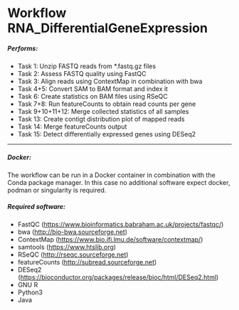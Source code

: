 Workflow RNA_DifferentialGeneExpression
==================================

##### Performs:
* Task 1: Unzip FASTQ reads from *.fastq.gz files
* Task 2: Assess FASTQ quality using FastQC
* Task 3: Align reads using ContextMap in combination with bwa
* Task 4+5: Convert SAM to BAM format and index it
* Task 6: Create statistics on BAM files using RSeQC
* Task 7+8: Run featureCounts to obtain read counts per gene
* Task 9+10+11+12: Merge collected statistics of all samples
* Task 13: Create contigt distribution plot of mapped reads
* Task 14: Merge featureCounts output
* Task 15: Detect differentially expressed genes using DESeq2
---




##### Docker:
The workflow can be run in a Docker container in combination with the Conda package manager.
In this case no additional software expect docker, podman or singularity is required.

##### Required software:
* FastQC (https://www.bioinformatics.babraham.ac.uk/projects/fastqc/)
* bwa (http://bio-bwa.sourceforge.net)
* ContextMap (https://www.bio.ifi.lmu.de/software/contextmap/)
* samtools (https://www.htslib.org)
* RSeQC (http://rseqc.sourceforge.net)
* featureCounts (http://subread.sourceforge.net)
* DESeq2 (https://bioconductor.org/packages/release/bioc/html/DESeq2.html)
* GNU R
* Python3
* Java

